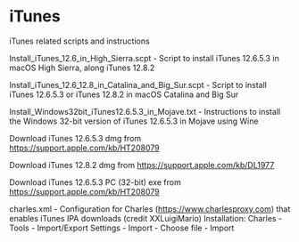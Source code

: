 # iTunes
iTunes related scripts and instructions

Install_iTunes_12.6_in_High_Sierra.scpt - Script to install iTunes 12.6.5.3 in macOS High Sierra, along iTunes 12.8.2 

Install_iTunes_12.6_12.8_in_Catalina_and_Big_Sur.scpt - Script to install iTunes 12.6.5.3 or iTunes 12.8.2 in macOS Catalina and Big Sur

Install_Windows32bit_iTunes12.6.5.3_in_Mojave.txt - Instructions to install the Windows 32-bit version of iTunes 12.6.5.3 in Mojave using Wine

Download iTunes 12.6.5.3 dmg from https://support.apple.com/kb/HT208079

Download iTunes 12.8.2 dmg from https://support.apple.com/kb/DL1977

Download iTunes 12.6.5.3 PC (32-bit) exe from https://support.apple.com/kb/HT208079

charles.xml - Configuration for Charles (https://www.charlesproxy.com) that enables iTunes IPA downloads (credit XXLuigiMario) Installation: Charles - Tools - Import/Export Settings - Import - Choose file - Import
